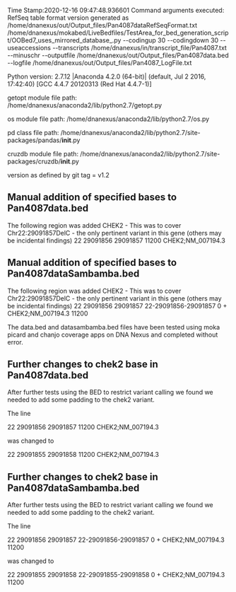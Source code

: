 Time Stamp:2020-12-16 09:47:48.936601
Command arguments executed:
RefSeq table format version generated as /home/dnanexus/out/Output_files/Pan4087dataRefSeqFormat.txt
/home/dnanexus/mokabed/LiveBedfiles/TestArea_for_bed_generation_script/OOBed7_uses_mirrored_database_.py --codingup 30 --codingdown 30 --useaccessions --transcripts /home/dnanexus/in/transcript_file/Pan4087.txt --minuschr --outputfile /home/dnanexus/out/Output_files/Pan4087data.bed --logfile /home/dnanexus/out/Output_files/Pan4087_LogFile.txt 

 Python version: 2.7.12 |Anaconda 4.2.0 (64-bit)| (default, Jul  2 2016, 17:42:40) 
[GCC 4.4.7 20120313 (Red Hat 4.4.7-1)]

 getopt module file path: /home/dnanexus/anaconda2/lib/python2.7/getopt.py

 os module file path: /home/dnanexus/anaconda2/lib/python2.7/os.py

 pd class file path: /home/dnanexus/anaconda2/lib/python2.7/site-packages/pandas/__init__.py

 cruzdb module file path: /home/dnanexus/anaconda2/lib/python2.7/site-packages/cruzdb/__init__.py

version as defined by git tag = v1.2

## Manual addition of specified bases to Pan4087data.bed

The following region was added CHEK2 - This was to cover Chr22:29091857DelC - the only pertinent variant in this gene (others may be incidental findings)
22	29091856	29091857	11200										CHEK2;NM_007194.3

## Manual addition of specified bases to Pan4087dataSambamba.bed

The following region was added CHEK2 - This was to cover Chr22:29091857DelC - the only pertinent variant in this gene (others may be incidental findings)
22	29091856	29091857	22-29091856-29091857	0	+	CHEK2;NM_007194.3	11200

The data.bed and datasambamba.bed files have been tested using moka picard and chanjo coverage apps on DNA Nexus and completed without error.

## Further changes to chek2 base in Pan4087data.bed
After further tests using the BED to restrict variant calling we found we needed to add some padding to the chek2 variant.

The line

22	29091856	29091857	11200										CHEK2;NM_007194.3

was changed to

22	29091855	29091858	11200										CHEK2;NM_007194.3

## Further changes to chek2 base in Pan4087dataSambamba.bed
After further tests using the BED to restrict variant calling we found we needed to add some padding to the chek2 variant.

The line

22	29091856	29091857	22-29091856-29091857	0	+	CHEK2;NM_007194.3	11200

was changed to

22	29091855	29091858	22-29091855-29091858	0	+	CHEK2;NM_007194.3	11200